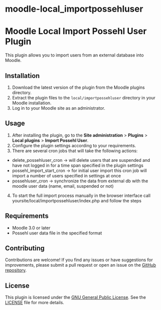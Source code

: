 
# moodle-local_importpossehluser
# Moodle Local Import Possehl User Plugin

This plugin allows you to import users from an external database into Moodle.

## Installation

1. Download the latest version of the plugin from the Moodle plugins directory.
2. Extract the plugin files to the `local/importpossehluser` directory in your Moodle installation.
3. Log in to your Moodle site as an administrator.

## Usage

1. After installing the plugin, go to the **Site administration** > **Plugins** > **Local plugins** > **Import Possehl User**.
2. Configure the plugin settings according to your requirements.
3. There are several cron jobs that will take the following actions: 
- delete_possehluser_cron -> will delete users that are suspended and have not logged in for a time span specified in the plugin settings
- possehl_import_start_cron -> for initial user import this cron job will import a number of users specified in settings at once
- possehluser_cron -> synchronize the data from external db with the moodle user data (name, email, suspended or not)
4. To start the full import process manually in the browser interface call yoursite/local/importpossehluser/index.php and follow the steps

## Requirements

- Moodle 3.0 or later
- Possehl user data file in the specified format

## Contributing

Contributions are welcome! If you find any issues or have suggestions for improvements, please submit a pull request or open an issue on the [GitHub repository](https://github.com/your-repository).

## License

This plugin is licensed under the [GNU General Public License](https://www.gnu.org/licenses/gpl-3.0.en.html). See the [LICENSE](LICENSE) file for more details.

